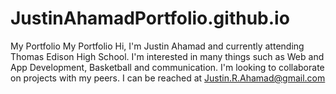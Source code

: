 # JustinAhamadPortfolio.github.io
My Portfolio 
My Portfolio Hi, I'm Justin Ahamad and currently attending Thomas Edison High School. 
I'm interested in many things such as Web and App Development, Basketball and communication. 
I'm looking to collaborate on projects with my peers. 
I can be reached at Justin.R.Ahamad@gmail.com
